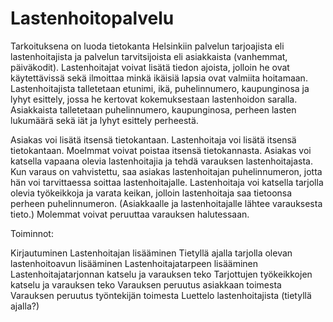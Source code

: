 # Lastenhoitopalvelu


Tarkoituksena on luoda tietokanta Helsinkiin palvelun tarjoajista eli lastenhoitajista ja palvelun tarvitsijoista eli asiakkaista (vanhemmat, päiväkodit). Lastenhoitajat voivat lisätä tiedon ajoista, jolloin he ovat käytettävissä sekä ilmoittaa minkä ikäisiä lapsia ovat valmiita hoitamaan. Lastenhoitajista talletetaan etunimi, ikä, puhelinnumero, kaupunginosa ja lyhyt esittely, jossa he kertovat kokemuksestaan lastenhoidon saralla. Asiakkaista talletetaan puhelinnumero, kaupunginosa, perheen lasten lukumäärä sekä iät ja lyhyt esittely perheestä.

Asiakas voi lisätä itsensä tietokantaan. Lastenhoitaja voi lisätä itsensä tietokantaan. Moelmmat voivat poistaa itsensä tietokannasta.
Asiakas voi katsella vapaana olevia lastenhoitajia ja tehdä varauksen lastenhoitajasta. Kun varaus on vahvistettu, saa asiakas lastenhoitajan puhelinnumeron, jotta hän voi tarvittaessa soittaa lastenhoitajalle. Lastenhoitaja voi katsella tarjolla olevia työkeikkoja ja varata keikan, jolloin lastenhoitaja saa tietoonsa perheen puhelinnumeron. (Asiakkaalle ja lastenhoitajalle lähtee varauksesta tieto.) Molemmat voivat peruuttaa varauksen halutessaan. 



Toiminnot:

 Kirjautuminen
 Lastenhoitajan lisääminen 
 Tietyllä ajalla tarjolla olevan lastenhoitoavun lisääminen
 Lastenhoitajatarpeen lisääminen
 Lastenhoitajatarjonnan katselu ja varauksen teko
 Tarjottujen työkeikkojen katselu ja varauksen teko
 Varauksen peruutus asiakkaan toimesta
 Varauksen peruutus työntekijän toimesta
 Luettelo lastenhoitajista (tietyllä ajalla?)

